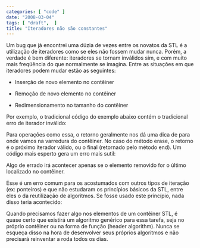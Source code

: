 ```yaml
---
categories: [ "code" ]
date: "2008-03-04"
tags: [ "draft",  ]
title: "Iteradores não são constantes"
---
```

Um bug que já encontrei uma dúzia de vezes entre os novatos da STL é a utilização de iteradores como se eles não fossem mudar nunca. Porém, a verdade é bem diferente: iteradores se tornam inválidos sim, e com muito mais freqüência do que normalmente se imagina. Entre as situações em que iteradores podem mudar estão as seguintes:

	
  * Inserção de novo elemento no contêiner

	
  * Remoção de novo elemento no contêiner

	
  * Redimensionamento no tamanho do contêiner

Por exemplo, o tradicional código do exemplo abaixo contém o tradicional erro de iterador inválido:


Para operações como essa, o retorno geralmente nos dá uma dica de para onde vamos na varredura do contêiner. No caso do método erase, o retorno é o próximo iterador válido, ou o final (retornado pelo método end). Um código mais esperto gera um erro mais sutil:


Algo de errado irá acontecer apenas se o elemento removido for o último localizado no contêiner.

Esse é um erro comum para os acostumados com outros tipos de iteração (ex: ponteiros) e que não estudaram os princípios básicos da STL, entre eles o da reutilização de algoritmos. Se fosse usado este princípio, nada disso teria acontecido:


Quando precisamos fazer algo nos elementos de um contêiner STL, é quase certo que existirá um algoritmo genérico para essa tarefa, seja no próprio contêiner ou na forma de função (header algorithm). Nunca se esqueça disso na hora de desenvolver seus próprios algoritmos e não precisará reinventar a roda todos os dias.
